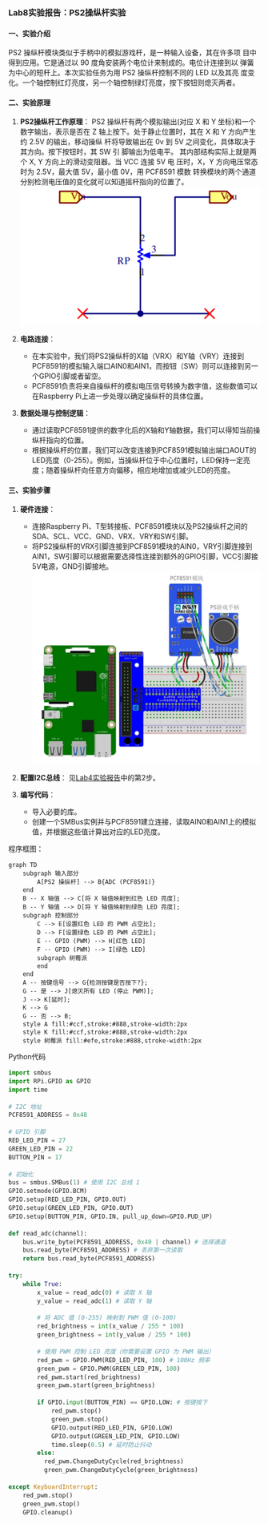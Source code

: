 ### Lab8实验报告：PS2操纵杆实验

#### 一、实验介绍
PS2 操纵杆模块类似于手柄中的模拟游戏杆，是一种输入设备，其在许多项
目中得到应用。它是通过以 90 度角安装两个电位计来制成的。电位计连接到以
弹簧为中心的短杆上。本次实验任务为用 PS2 操纵杆控制不同的 LED 以及其亮
度变化。一个轴控制红灯亮度，另一个轴控制绿灯亮度，按下按钮则熄灭两者。


#### 二、实验原理
1. **PS2操纵杆工作原理**：
   PS2 操纵杆有两个模拟输出(对应 X 和 Y 坐标)和一个数字输出，表示是否在
Z 轴上按下。处于静止位置时，其在 X 和 Y 方向产生约 2.5V 的输出，移动操纵
杆将导致输出在 0v 到 5V 之间变化，具体取决于其方向。按下按钮时，其 SW 引
脚输出为低电平。
其内部结构实际上就是两个 X, Y 方向上的滑动变阻器。当 VCC 连接 5V 电
压时，X，Y 方向电压常态时为 2.5V，最大值 5V，最小值 0V，用 PCF8591 模数
转换模块的两个通道分别检测电压值的变化就可以知道摇杆指向的位置了。
![alt text](images/image-13.png)

2. **电路连接**：
   - 在本实验中，我们将PS2操纵杆的X轴（VRX）和Y轴（VRY）连接到PCF8591的模拟输入端口AIN0和AIN1，而按钮（SW）则可以连接到另一个GPIO引脚或者留空。
   - PCF8591负责将来自操纵杆的模拟电压信号转换为数字值，这些数值可以在Raspberry Pi上进一步处理以确定操纵杆的具体位置。

3. **数据处理与控制逻辑**：
   - 通过读取PCF8591提供的数字化后的X轴和Y轴数据，我们可以得知当前操纵杆指向的位置。
   - 根据操纵杆的位置，我们可以改变连接到PCF8591模拟输出端口AOUT的LED亮度（0-255）。例如，当操纵杆位于中心位置时，LED保持一定亮度；随着操纵杆向任意方向偏移，相应地增加或减少LED的亮度。

#### 三、实验步骤
1. **硬件连接**：
   - 连接Raspberry Pi、T型转接板、PCF8591模块以及PS2操纵杆之间的SDA、SCL、VCC、GND、VRX、VRY和SW引脚。
   - 将PS2操纵杆的VRX引脚连接到PCF8591模块的AIN0，VRY引脚连接到AIN1，SW引脚可以根据需要选择性连接到额外的GPIO引脚，VCC引脚接5V电源，GND引脚接地。![alt text](images/image-14.png)

2. **配置I2C总线**：
见[Lab4实验报告](lab4.md)中的第2步。

1. **编写代码**：
   - 导入必要的库。
   - 创建一个SMBus实例并与PCF8591建立连接，读取AIN0和AIN1上的模拟值，并根据这些值计算出对应的LED亮度。

程序框图：
```mermaid
graph TD
    subgraph 输入部分
        A[PS2 操纵杆] --> B{ADC (PCF8591)}
    end
    B -- X 轴值 --> C[将 X 轴值映射到红色 LED 亮度];
    B -- Y 轴值 --> D[将 Y 轴值映射到绿色 LED 亮度];
    subgraph 控制部分
        C --> E[设置红色 LED 的 PWM 占空比];
        D --> F[设置绿色 LED 的 PWM 占空比];
        E -- GPIO (PWM) --> H[红色 LED]
        F -- GPIO (PWM) --> I[绿色 LED]
        subgraph 树莓派
        end
    end
    A -- 按键信号 --> G{检测按键是否按下?};
    G -- 是 --> J[熄灭所有 LED (停止 PWM)];
    J --> K[延时];
    K --> G
    G -- 否 --> B;
    style A fill:#ccf,stroke:#888,stroke-width:2px
    style K fill:#ccf,stroke:#888,stroke-width:2px
    style 树莓派 fill:#efe,stroke:#888,stroke-width:2px
```
Python代码
```python
import smbus
import RPi.GPIO as GPIO
import time

# I2C 地址
PCF8591_ADDRESS = 0x48

# GPIO 引脚
RED_LED_PIN = 27
GREEN_LED_PIN = 22
BUTTON_PIN = 17

# 初始化
bus = smbus.SMBus(1) # 使用 I2C 总线 1
GPIO.setmode(GPIO.BCM)
GPIO.setup(RED_LED_PIN, GPIO.OUT)
GPIO.setup(GREEN_LED_PIN, GPIO.OUT)
GPIO.setup(BUTTON_PIN, GPIO.IN, pull_up_down=GPIO.PUD_UP)

def read_adc(channel):
    bus.write_byte(PCF8591_ADDRESS, 0x40 | channel) # 选择通道
    bus.read_byte(PCF8591_ADDRESS) # 丢弃第一次读取
    return bus.read_byte(PCF8591_ADDRESS)

try:
    while True:
        x_value = read_adc(0) # 读取 X 轴
        y_value = read_adc(1) # 读取 Y 轴

        # 将 ADC 值 (0-255) 映射到 PWM 值 (0-100)
        red_brightness = int(x_value / 255 * 100)
        green_brightness = int(y_value / 255 * 100)

        # 使用 PWM 控制 LED 亮度（你需要设置 GPIO 为 PWM 输出）
        red_pwm = GPIO.PWM(RED_LED_PIN, 100) # 100Hz 频率
        green_pwm = GPIO.PWM(GREEN_LED_PIN, 100)
        red_pwm.start(red_brightness)
        green_pwm.start(green_brightness)

        if GPIO.input(BUTTON_PIN) == GPIO.LOW: # 按键按下
            red_pwm.stop()
            green_pwm.stop()
            GPIO.output(RED_LED_PIN, GPIO.LOW)
            GPIO.output(GREEN_LED_PIN, GPIO.LOW)
            time.sleep(0.5) # 延时防止抖动
        else:
          red_pwm.ChangeDutyCycle(red_brightness)
          green_pwm.ChangeDutyCycle(green_brightness)

except KeyboardInterrupt:
    red_pwm.stop()
    green_pwm.stop()
    GPIO.cleanup()